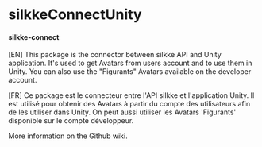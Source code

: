 # silkkeConnectUnity

#### silkke-connect 
[EN] This package is the connector between silkke API and Unity application. It's used to get Avatars from users account and to use them in Unity. 
You can also use the "Figurants" Avatars available on the developer account.

[FR] Ce package est le connecteur entre l'API silkke et l'application Unity. Il est utilisé pour obtenir des Avatars à partir du compte des utilisateurs afin de les utiliser dans Unity. 
On peut aussi utiliser les Avatars 'Figurants' disponible sur le compte développeur.

More information on the Github wiki.
